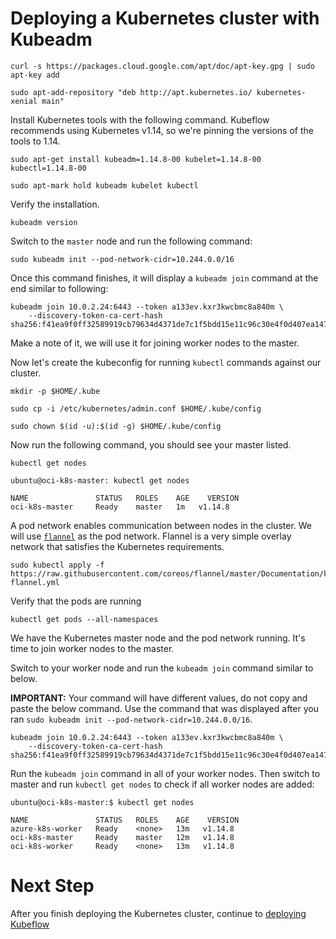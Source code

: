# Deploying a Kubernetes cluster with Kubeadm


```console
curl -s https://packages.cloud.google.com/apt/doc/apt-key.gpg | sudo apt-key add
```

```console
sudo apt-add-repository "deb http://apt.kubernetes.io/ kubernetes-xenial main"
```

Install Kubernetes tools with the following command. Kubeflow recommends using Kubernetes v1.14, so we're pinning the versions of the tools to 1.14. 

```console
sudo apt-get install kubeadm=1.14.8-00 kubelet=1.14.8-00 kubectl=1.14.8-00
```

```console
sudo apt-mark hold kubeadm kubelet kubectl
```

Verify the installation.

```console
kubeadm version
```

Switch to the `master` node and run the following command:

```console
sudo kubeadm init --pod-network-cidr=10.244.0.0/16
```

Once this command finishes, it will display a `kubeadm join` command at the end similar to following:

```console
kubeadm join 10.0.2.24:6443 --token a133ev.kxr3kwcbmc8a840m \
    --discovery-token-ca-cert-hash sha256:f41ea9f0ff32589919cb79634d4371de7c1f5bdd15e11c96c30e4f0d407ea147
```

Make a note of it, we will use it for joining worker nodes to the master.

Now let's create the kubeconfig for running `kubectl` commands against our cluster.

```console
mkdir -p $HOME/.kube
```

```console
sudo cp -i /etc/kubernetes/admin.conf $HOME/.kube/config
```

```console
sudo chown $(id -u):$(id -g) $HOME/.kube/config
```

Now run the following command, you should see your master listed.

```console
kubectl get nodes
```

```console
ubuntu@oci-k8s-master: kubectl get nodes

NAME               STATUS   ROLES    AGE    VERSION
oci-k8s-master     Ready    master   1m   v1.14.8
```

A pod network enables communication between nodes in the cluster. We will use [`flannel`](https://github.com/coreos/flannel) as the pod network. Flannel is a very simple overlay network that satisfies the Kubernetes requirements.

```console
sudo kubectl apply -f https://raw.githubusercontent.com/coreos/flannel/master/Documentation/kube-flannel.yml
```

Verify that the pods are running

```console
kubectl get pods --all-namespaces
```

We have the Kubernetes master node and the pod network running. It's time to join worker nodes to the master.

Switch to your worker node and run the `kubeadm join` command similar to below.

**IMPORTANT:** Your command will have different values, do not copy and paste the below command. Use the command that was displayed after you ran `sudo kubeadm init --pod-network-cidr=10.244.0.0/16`.

```console
kubeadm join 10.0.2.24:6443 --token a133ev.kxr3kwcbmc8a840m \
    --discovery-token-ca-cert-hash sha256:f41ea9f0ff32589919cb79634d4371de7c1f5bdd15e11c96c30e4f0d407ea147
```

Run the `kubeadm join` command in all of your worker nodes. Then switch to master and run `kubectl get nodes` to check if all worker nodes are added:

```console
ubuntu@oci-k8s-master:$ kubectl get nodes

NAME               STATUS   ROLES    AGE    VERSION
azure-k8s-worker   Ready    <none>   13m   v1.14.8
oci-k8s-master     Ready    master   12m   v1.14.8
oci-k8s-worker     Ready    <none>   13m   v1.14.8
```
# Next Step

After you finish deploying the Kubernetes cluster, continue to [deploying Kubeflow](./docs/kubeflow-setup.md)